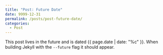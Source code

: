 ```yaml
---
title: "Post: Future Date"
date: 9999-12-31
permalink: /posts/post-future-date/
categories:
  - Post
---
```


This post lives in the future and is dated {{ page.date | date: "%c" }}. When building Jekyll with the `--future` flag it should appear.